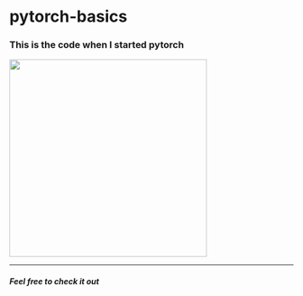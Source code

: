 # pytorch-basics
<h3>This is the code when I started pytorch</h3>

<img src="https://pytorch.org/tutorials/_static/img/thumbnails/cropped/profiler.png" height="350" width="350">
<hr>
<h5>Feel free to check it out </h5>
